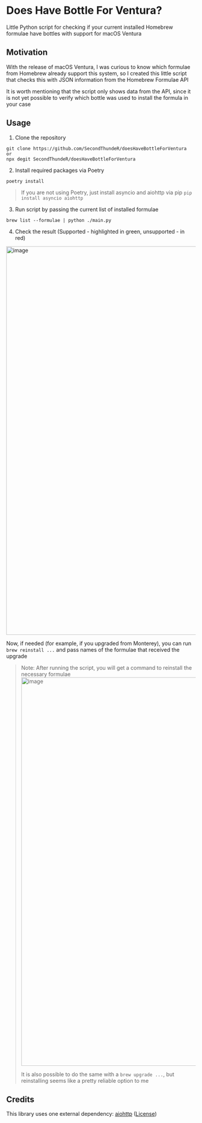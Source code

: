 # Does Have Bottle For Ventura?
Little Python script for checking if your current installed Homebrew formulae have bottles with support for macOS Ventura

## Motivation

With the release of macOS Ventura, I was curious to know which formulae from Homebrew already support this system, so I created this little script that checks this with JSON information from the Homebrew Formulae API

It is worth mentioning that the script only shows data from the API, since it is not yet possible to verify which bottle was used to install the formula in your case

## Usage

1. Clone the repository
```shell
git clone https://github.com/SecondThundeR/doesHaveBottleForVentura
or
npx degit SecondThundeR/doesHaveBottleForVentura
```

2. Install required packages via Poetry
```shell
poetry install
```
> If you are not using Poetry, just install asyncio and aiohttp via pip
> `pip install asyncio aiohttp`

3. Run script by passing the current list of installed formulae
```shell
brew list --formulae | python ./main.py
```

4. Check the result (Supported - highlighted in green, unsupported - in red)
<img width="1034" alt="image" src="https://user-images.githubusercontent.com/36604233/197848422-cf43fb31-56b9-4af6-bd46-607d3ffd7f63.png">

Now, if needed (for example, if you upgraded from Monterey), you can run `brew reinstall ...` and pass names of the formulae that received the upgrade

> Note: After running the script, you will get a command to reinstall the necessary formulae
> <img width="1034" alt="image" src="https://user-images.githubusercontent.com/36604233/197847620-95d88290-272b-4d00-80fe-711520b23a1d.png">
>
> It is also possible to do the same with a `brew upgrade ...`, but reinstalling seems like a pretty reliable option to me

## Credits

This library uses one external dependency: [aiohttp](https://github.com/aio-libs/aiohttp) ([License](https://github.com/aio-libs/aiohttp/blob/master/LICENSE.txt))
